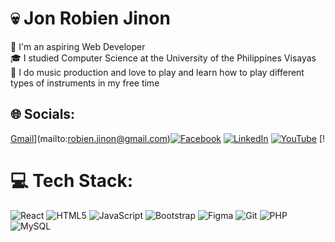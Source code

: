 # 💀 Jon Robien Jinon
🔭 I'm an aspiring Web Developer<br>🎓 I studied Computer Science at the University of the Philippines Visayas<br>🎹 I do music production and love to play and learn how to play different types of instruments in my free time


## 🌐 Socials:
[Gmail](https://img.shields.io/badge/Gmail-%23FF0000.svg?logo=Gmail&logoColor=white)](mailto:robien.jinon@gmail.com)[![Facebook](https://img.shields.io/badge/Facebook-%231877F2.svg?logo=Facebook&logoColor=white)](https://facebook.com/https://www.facebook.com/RobehDogeh) [![LinkedIn](https://img.shields.io/badge/LinkedIn-%230077B5.svg?logo=linkedin&logoColor=white)](https://linkedin.com/in/robien-jinon/) [![YouTube](https://img.shields.io/badge/YouTube-%23FF0000.svg?logo=YouTube&logoColor=white)](https://youtube.com/@robjinon) [!

# 💻 Tech Stack:
![React](https://img.shields.io/badge/react-%2320232a.svg?style=for-the-badge&logo=react&logoColor=%2361DAFB) ![HTML5](https://img.shields.io/badge/html5-%23E34F26.svg?style=for-the-badge&logo=html5&logoColor=white) ![JavaScript](https://img.shields.io/badge/javascript-%23323330.svg?style=for-the-badge&logo=javascript&logoColor=%23F7DF1E) ![Bootstrap](https://img.shields.io/badge/bootstrap-%238511FA.svg?style=for-the-badge&logo=bootstrap&logoColor=white) ![Figma](https://img.shields.io/badge/figma-%23F24E1E.svg?style=for-the-badge&logo=figma&logoColor=white) ![Git](https://img.shields.io/badge/git-%23F05033.svg?style=for-the-badge&logo=git&logoColor=white) ![PHP](https://img.shields.io/badge/php-%23777BB4.svg?style=for-the-badge&logo=php&logoColor=white) ![MySQL](https://img.shields.io/badge/mysql-4479A1.svg?style=for-the-badge&logo=mysql&logoColor=white)

<!-- Proudly created with GPRM ( https://gprm.itsvg.in ) -->
